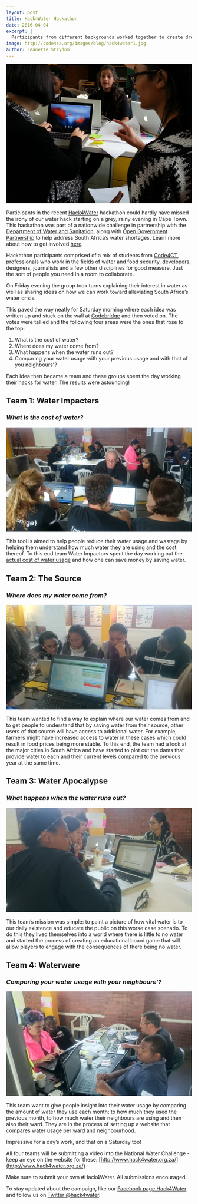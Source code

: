 ```yaml
---
layout: post
title: Hack4Water Hackathon
date: 2016-04-04
excerpt: |
  Participants from different backgrounds worked together to create drought solutions in our recent Hack4Water hackathon. This event forms part of a nationwide challenge in partnership with The Department of Water and Sanitation, Open Government Partnership to help address South Africa’s water shortages. 
image: http://code4sa.org/images/blog/hack4water1.jpg
author: Jeanette Strydom
---
```


<img src="/images/blog/h4w-image.jpg">


Participants in the recent [Hack4Water](http://www.hack4water.org.za/) hackathon could hardly have missed the irony of our water hack starting on a grey, rainy evening in Cape Town. This hackathon was part of a nationwide challenge in partnership with the [Department of Water and Sanitation](https://www.dwa.gov.za/), along with [Open Government Partnership](http://www.opengovpartnership.org/) to help address South Africa’s water shortages. Learn more about how to get involved [here](http://www.hack4water.org.za/).

Hackathon participants comprised of a mix of students from [Code4CT](http://code4ct.com/), professionals who work in the fields of water and food security, developers, designers, journalists and a few other disciplines for good measure. Just the sort of people you need in a room to collaborate.

On Friday evening the group took turns explaining their interest in water as well as sharing ideas on how we can work toward alleviating South Africa’s water crisis.

This paved the way neatly for Saturday morning where each idea was written up and stuck on the wall at [Codebridge](http://www.codebridge.co.za/) and then voted on. The votes were tallied and the following four areas were the ones that rose to the top: 

1. What is the cost of water?
2. Where does my water come from?
3. What happens when the water runs out?
4. Comparing your water usage with your previous usage and with that of you neighbours'?

Each idea then became a team and these groups spent the day working their hacks for water. The results were astounding!

## Team 1: Water Impacters

### _What is the cost of water?_
<img src="/images/blog/h4w-1.JPG">

This tool is aimed to help people reduce their water usage and wastage by helping them understand how much water they are using and the cost thereof. To this end team Water Impactors spent the day working out the [actual cost of water usage](https://docs.google.com/spreadsheets/d/1Rifd-OVjDNJFHlUCzSd73jwZhmuhQI_keOm3jQi59mM/edit#gid=0) and how one can save money by saving water. 

## Team 2: The Source

### _Where does my water come from?_
<img src="/images/blog/h4w-2.JPG">

This team wanted to find a way to explain where our water comes from and to get people to understand that by saving water from their source, other users of that source will have access to additional water. For example, farmers might have increased access to water in these cases which could result in food prices being more stable. To this end, the team had a look at the major cities in South Africa and have started to plot out the dams that provide water to each and their current levels compared to the previous year at the same time. 

## Team 3: Water Apocalypse

### _What happens when the water runs out?_
<img src="/images/blog/h4w-3.JPG">

This team’s mission was simple: to paint a picture of how vital water is to our daily existence and educate the public on this worse case scenario. To do this they lived themselves into a world where there is little to no water and started the process of creating an educational board game that will allow players to engage with the consequences of there being no water.

## Team 4: Waterware

### _Comparing your water usage with your neighbours'?_
<img src="/images/blog/h4w-4.JPG">

This team want to give people insight into their water usage by comparing the amount of water they use each month; to how much they used the previous month, to how much water their neighbours are using and then also their ward. They are in the process of setting up a website that compares water usage per ward and neighbourhood. 

Impressive for a day’s work, and that on a Saturday too!

All four teams will be submitting a video into the National Water Challenge - keep an eye on the website for these: [http://www.hack4water.org.za/](http://www.hack4water.org.za/)

Make sure to submit your own #Hack4Water. All submissions encouraged.

To stay updated about the campaign, like our [Facebook page Hack4Water](https://www.facebook.com/hack4water/) and follow us on [Twitter @hack4water](https://twitter.com/hack4water). 


